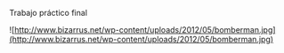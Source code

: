 Trabajo práctico final



![http://www.bizarrus.net/wp-content/uploads/2012/05/bomberman.jpg](http://www.bizarrus.net/wp-content/uploads/2012/05/bomberman.jpg)
